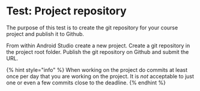 # Test: Project repository

The purpose of this test is to create the git repository for your course project and publish it to Github.

From within Android Studio create a new project. Create a git repository in the project root folder. Publish the git repository on Github and submit the URL.

{% hint style="info" %}
When working on the project do commits at least once per day that you are working on the project. It is _not_ acceptable to just one or even a few commits close to the deadline.
{% endhint %}

